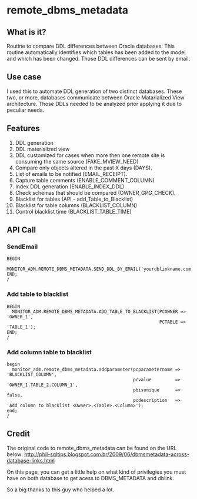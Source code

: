 # remote_dbms_metadata

## What is it?
Routine to compare DDL differences between Oracle databases. This routine automatically identifies which tables has been added to the model and which has been changed. Those DDL differences can be sent by email.

## Use case
I used this to automate DDL generation of two distinct databases. These two, or more, databases communicate between Oracle Matarialized View architecture. Those DDLs needed to be analyzed prior applying it due to peculiar needs.

## Features 
1. DDL generation
2. DDL materialized view
3. DDL customized for cases when more then one remote site is consuming the same source (FAKE_MVIEW_NEED)
4. Compare only objects altered in the past X days (DAYS).
5. List of emails to be notified (EMAIL_RECEIPT).
6. Capture table comments (ENABLE_COMMENT_COLUMN)
7. Index DDL generation (ENABLE_INDEX_DDL)
8. Check schemas that should be compared (OWNER_GPG_CHECK).
9. Blacklist for tables (API - add_Table_to_Blacklist)
10. Blacklist for table columns (BLACKLIST_COLUMN)
11. Control blacklist time (BLACKLIST_TABLE_TIME)

## API Call

### SendEmail
```
BEGIN
 MONITOR_ADM.REMOTE_DBMS_METADATA.SEND_DDL_BY_EMAIL('yourdblinkname.com');
END;
/
```

### Add table to blacklist
```
BEGIN
  MONITOR_ADM.REMOTE_DBMS_METADATA.ADD_TABLE_TO_BLACKLIST(PCOWNER => 'OWNER_1',
                                                          PCTABLE => 'TABLE_1');
END;
/
```

### Add column table to blacklist
```
begin
  monitor_adm.remote_dbms_metadata.addparameter(pcparametername => 'BLACKLIST_COLUMN',
                                                pcvalue         => 'OWNER_1.TABLE_2.COLUMN_1',
                                                pbisunique      => false,
                                                pcdescription   => 'Add column to blacklist <Owner>.<Table>.<Column>');
end;
/
```

## Credit
The original code to remote_dbms_metadata can be found on the URL below:
http://phil-sqltips.blogspot.com.br/2009/06/dbmsmetadata-across-database-links.html

On this page, you can get a little help on what kind of privilegies you must have on both database to get acess to DBMS_METADATA and dblink.

So a big thanks to this guy who helped a lot. 
